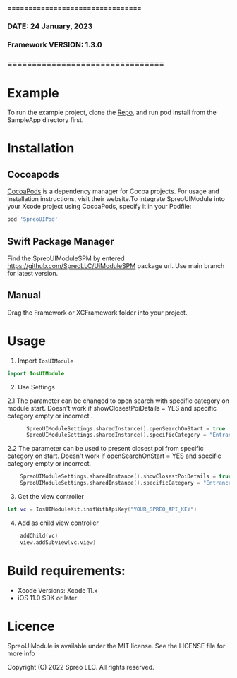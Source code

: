 #### ================================
### DATE: 24 January, 2023
### Framework VERSION: 1.3.0
### ================================ #

# Example
To run the example project, clone the [Repo](https://github.com/SpreoLLC/IOS_UImodule_release_directory), and run pod install from the SampleApp directory first.

# Installation

## Cocoapods
[CocoaPods](https://cocoapods.org) is a dependency manager for Cocoa projects. For usage and installation instructions, visit their website.To integrate SpreoUIModule into your Xcode project using CocoaPods, specify it in your Podfile:

```ruby
pod 'SpreoUIPod'
```

## Swift Package Manager

Find the SpreoUIModuleSPM by entered https://github.com/SpreoLLC/UiModuleSPM package url. Use main branch for latest version.

## Manual

Drag the Framework or XCFramework folder into your project. 

# Usage

1. Import `IosUIModule`

```swift
import IosUIModule
```
2. Use Settings

  2.1 The parameter can be changed to open search with specific category on module start. Doesn't work if showClosestPoiDetails = YES and specific category empty or incorrect .
```swift
      SpreoUIModuleSettings.sharedInstance().openSearchOnStart = true
      SpreoUIModuleSettings.sharedInstance().specificCategory = "Entrance"
```
      
  2.2 The parameter can be used  to present closest poi from specific category on start. Doesn't work if  openSearchOnStart = YES and specific category empty or incorrect.
```swift
    SpreoUIModuleSettings.sharedInstance().showClosestPoiDetails = true
    SpreoUIModuleSettings.sharedInstance().specificCategory = "Entrance"
```

3. Get the view controller

```swift
let vc = IosUIModuleKit.initWithApiKey("YOUR_SPREO_API_KEY")
```

4. Add as child view controller

```swift
    addChild(vc)
    view.addSubview(vc.view)
```



# Build requirements:
- Xcode Versions: Xcode 11.x
- iOS 11.0 SDK or later

# Licence

SpreoUIModule is available under the MIT license. See the LICENSE file for more info

Copyright (C) 2022 Spreo LLC. All rights reserved.

